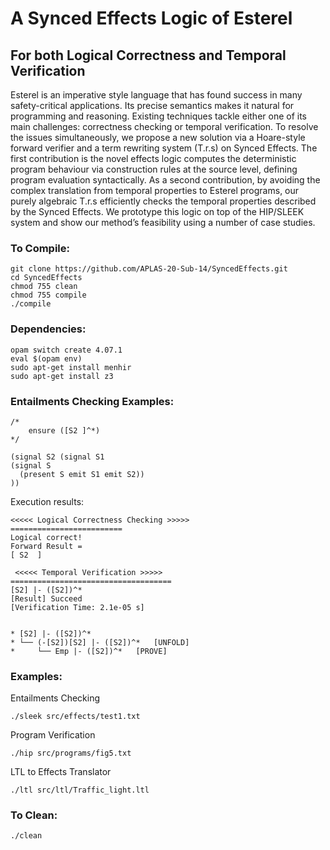 # A Synced Effects Logic of Esterel

## For both Logical Correctness and Temporal Verification


Esterel is an imperative style language that has found success in many safety-critical applications. Its precise semantics makes it natural for programming and reasoning. Existing techniques tackle either one of its main challenges: correctness checking or temporal verification. To resolve the issues simultaneously, we propose a new solution via a Hoare-style forward verifier and a term rewriting system (T.r.s) on Synced Effects. The first contribution is the novel effects logic computes the deterministic program behaviour via construction rules at the source level, defining program evaluation syntactically. As a second contribution, by avoiding the complex translation from temporal properties to Esterel programs, our purely algebraic T.r.s efficiently checks the temporal properties described by the Synced Effects. We prototype this logic on top of the HIP/SLEEK system and show our method’s feasibility using a number of case studies.

### To Compile:

```
git clone https://github.com/APLAS-20-Sub-14/SyncedEffects.git
cd SyncedEffects
chmod 755 clean 
chmod 755 compile 
./compile
```

### Dependencies:

```
opam switch create 4.07.1
eval $(opam env)
sudo apt-get install menhir
sudo apt-get install z3
```


### Entailments Checking Examples:
```
/*
    ensure ([S2 ]^*)
*/

(signal S2 (signal S1 
(signal S
  (present S emit S1 emit S2))
))
```
Execution results:
```
<<<<< Logical Correctness Checking >>>>>
=========================
Logical correct! 
Forward Result = 
[ S2  ]

 <<<<< Temporal Verification >>>>>
====================================
[S2] |- ([S2])^*
[Result] Succeed
[Verification Time: 2.1e-05 s]
 

* [S2] |- ([S2])^*
* └── (-[S2])[S2] |- ([S2])^*   [UNFOLD]
*     └── Emp |- ([S2])^*   [PROVE]
```






### Examples:

Entailments Checking 

```
./sleek src/effects/test1.txt 
```

Program Verification

```
./hip src/programs/fig5.txt
```

LTL to Effects Translator

```
./ltl src/ltl/Traffic_light.ltl 
```

### To Clean:

``` 
./clean
```

 
